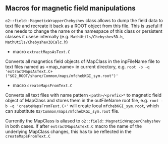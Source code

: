 ## Macros for magnetic field manipulations

```o2::field::MagneticWrapperChebyshev``` class allows to dump the field data to text file and recreate it back as a ROOT object from this file. This is useful if one needs to change the name or the namespace of this class or persistent classes it usese internally (e.g. ``MathUtils/Chebyshev3D.h``, ``MathUtils/Chebyshev3DCalc.h``)

* macro ``extractMapsAsText.C``

Converts all magnetics field objects of MapClass in the inpFileName file to text files named as <prefix><map_name> in current directory, e.g.
``root -b -q 'extractMapsAsText.C+("$O2_ROOT/share/Common/maps/mfchebKGI_sym.root")'``

*  macro ``createMapsFromText.C``

Converts all text files with name pattern ``<path>/<prefix>*`` to magnetic field object of MapClass and stores them in the outFileName root file, e.g.
``root -b -q 'createMapsFromText.C+'``
will create local ``mfchebKGI_sym.root``, which can substitute ``O2/Common/maps/mfchebKGI_sym.root`` file.

Currently the MapClass is aliased to ``o2::field::MagneticWrapperChebyshev`` in both cases. If after ``extractMapsAsText.C`` macro the name of the underlying MapClass changes, this has to be reflected in the ``createMapsFromText.C``

